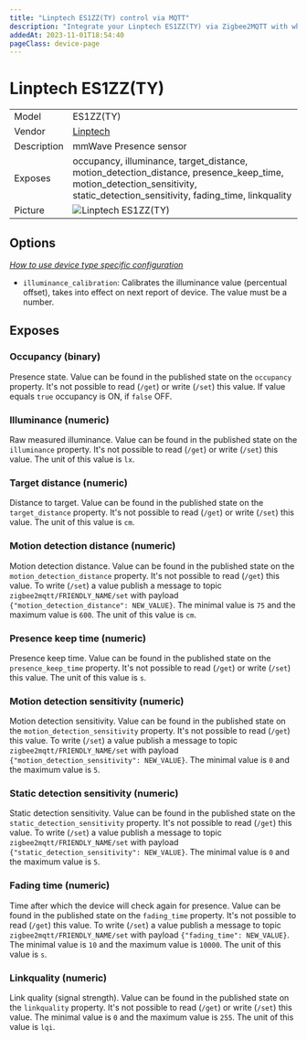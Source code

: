 ```yaml
---
title: "Linptech ES1ZZ(TY) control via MQTT"
description: "Integrate your Linptech ES1ZZ(TY) via Zigbee2MQTT with whatever smart home infrastructure you are using without the vendor's bridge or gateway."
addedAt: 2023-11-01T18:54:40
pageClass: device-page
---
```


<!-- !!!! -->
<!-- ATTENTION: This file is auto-generated through docgen! -->
<!-- You can only edit the "Notes"-Section between the two comment lines "Notes BEGIN" and "Notes END". -->
<!-- Do not use h1 or h2 heading within "## Notes"-Section. -->
<!-- !!!! -->

# Linptech ES1ZZ(TY)

|     |     |
|-----|-----|
| Model | ES1ZZ(TY)  |
| Vendor  | [Linptech](/supported-devices/#v=Linptech)  |
| Description | mmWave Presence sensor |
| Exposes | occupancy, illuminance, target_distance, motion_detection_distance, presence_keep_time, motion_detection_sensitivity, static_detection_sensitivity, fading_time, linkquality |
| Picture | ![Linptech ES1ZZ(TY)](https://www.zigbee2mqtt.io/images/devices/ES1ZZ(TY).jpg) |


<!-- Notes BEGIN: You can edit here. Add "## Notes" headline if not already present. -->


<!-- Notes END: Do not edit below this line -->



## Options
*[How to use device type specific configuration](../guide/configuration/devices-groups.md#specific-device-options)*

* `illuminance_calibration`: Calibrates the illuminance value (percentual offset), takes into effect on next report of device. The value must be a number.


## Exposes

### Occupancy (binary)
Presence state.
Value can be found in the published state on the `occupancy` property.
It's not possible to read (`/get`) or write (`/set`) this value.
If value equals `true` occupancy is ON, if `false` OFF.

### Illuminance (numeric)
Raw measured illuminance.
Value can be found in the published state on the `illuminance` property.
It's not possible to read (`/get`) or write (`/set`) this value.
The unit of this value is `lx`.

### Target distance (numeric)
Distance to target.
Value can be found in the published state on the `target_distance` property.
It's not possible to read (`/get`) or write (`/set`) this value.
The unit of this value is `cm`.

### Motion detection distance (numeric)
Motion detection distance.
Value can be found in the published state on the `motion_detection_distance` property.
It's not possible to read (`/get`) this value.
To write (`/set`) a value publish a message to topic `zigbee2mqtt/FRIENDLY_NAME/set` with payload `{"motion_detection_distance": NEW_VALUE}`.
The minimal value is `75` and the maximum value is `600`.
The unit of this value is `cm`.

### Presence keep time (numeric)
Presence keep time.
Value can be found in the published state on the `presence_keep_time` property.
It's not possible to read (`/get`) or write (`/set`) this value.
The unit of this value is `s`.

### Motion detection sensitivity (numeric)
Motion detection sensitivity.
Value can be found in the published state on the `motion_detection_sensitivity` property.
It's not possible to read (`/get`) this value.
To write (`/set`) a value publish a message to topic `zigbee2mqtt/FRIENDLY_NAME/set` with payload `{"motion_detection_sensitivity": NEW_VALUE}`.
The minimal value is `0` and the maximum value is `5`.

### Static detection sensitivity (numeric)
Static detection sensitivity.
Value can be found in the published state on the `static_detection_sensitivity` property.
It's not possible to read (`/get`) this value.
To write (`/set`) a value publish a message to topic `zigbee2mqtt/FRIENDLY_NAME/set` with payload `{"static_detection_sensitivity": NEW_VALUE}`.
The minimal value is `0` and the maximum value is `5`.

### Fading time (numeric)
Time after which the device will check again for presence.
Value can be found in the published state on the `fading_time` property.
It's not possible to read (`/get`) this value.
To write (`/set`) a value publish a message to topic `zigbee2mqtt/FRIENDLY_NAME/set` with payload `{"fading_time": NEW_VALUE}`.
The minimal value is `10` and the maximum value is `10000`.
The unit of this value is `s`.

### Linkquality (numeric)
Link quality (signal strength).
Value can be found in the published state on the `linkquality` property.
It's not possible to read (`/get`) or write (`/set`) this value.
The minimal value is `0` and the maximum value is `255`.
The unit of this value is `lqi`.

